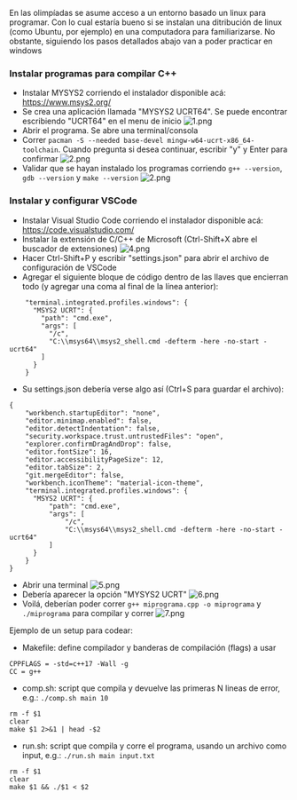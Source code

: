 En las olimpíadas se asume acceso a un entorno basado un linux para programar. Con lo cual estaría bueno si se instalan una ditribución de linux (como Ubuntu, por ejemplo) en una computadora para familiarizarse. No obstante, siguiendo los pasos detallados abajo van a poder practicar en windows

###  Instalar programas para compilar C++
+  Instalar MYSYS2 corriendo el instalador disponible acá: https://www.msys2.org/
+  Se crea una aplicación llamada "MYSYS2 UCRT64". Se puede encontrar escribiendo "UCRT64" en el menu de inicio
![1.png](https://user-images.githubusercontent.com/44166492/235012378-d57a5366-22d6-4ad9-b6f3-801e321c2785.png)
+  Abrir el programa. Se abre una terminal/consola
+  Correr `pacman -S --needed base-devel mingw-w64-ucrt-x86_64-toolchain`. Cuando pregunta si desea continuar, escribir "y" y Enter para confirmar
![2.png](https://user-images.githubusercontent.com/44166492/235012841-61fa4f9f-ed02-4e6d-a960-b7d57f8165d9.PNG)
+  Validar que se hayan instalado los programas corriendo `g++ --version`, `gdb --version` y `make --version`
![2.png](https://user-images.githubusercontent.com/44166492/235025817-b22e6a67-41fa-44ff-9999-f09b46abbbb5.PNG)

### Instalar y configurar VSCode
+  Instalar Visual Studio Code corriendo el instalador disponible acá: https://code.visualstudio.com/
+  Instalar la extensión de C/C++ de Microsoft (Ctrl-Shift+X abre el buscador de extensiones)
![4.png](https://user-images.githubusercontent.com/44166492/235027034-0f87d558-3c57-4016-bc86-ec148b7c0ef5.PNG)
+  Hacer Ctrl-Shift+P y escribir "settings.json" para abrir el archivo de configuración de VSCode
+  Agregar el siguiente bloque de código dentro de las llaves que encierran todo (y agregar una coma al final de la línea anterior):
```
    "terminal.integrated.profiles.windows": {
      "MSYS2 UCRT": {
        "path": "cmd.exe",
        "args": [
          "/c",
          "C:\\msys64\\msys2_shell.cmd -defterm -here -no-start -ucrt64"
        ]
      }
    }
```
+  Su settings.json debería verse algo así (Ctrl+S para guardar el archivo):
```
{
    "workbench.startupEditor": "none",
    "editor.minimap.enabled": false,
    "editor.detectIndentation": false,
    "security.workspace.trust.untrustedFiles": "open",
    "explorer.confirmDragAndDrop": false,
    "editor.fontSize": 16,
    "editor.accessibilityPageSize": 12,
    "editor.tabSize": 2,
    "git.mergeEditor": false,
    "workbench.iconTheme": "material-icon-theme",
    "terminal.integrated.profiles.windows": {
      "MSYS2 UCRT": {
          "path": "cmd.exe",
          "args": [
              "/c",
              "C:\\msys64\\msys2_shell.cmd -defterm -here -no-start -ucrt64"
          ]
      }
    }
}
```
+  Abrir una terminal
![5.png](https://user-images.githubusercontent.com/44166492/235029595-96d4edb2-7b8b-4dad-a41f-f4f0e7c05ad2.png)
+  Debería aparecer la opción "MYSYS2 UCRT"
![6.png](https://user-images.githubusercontent.com/44166492/235028863-e51a3a43-d12b-4cf0-8de6-06637356bf8c.png)
+  Voilá, deberían poder correr `g++ miprograma.cpp -o miprograma` y `./miprograma` para compilar y correr
![7.png](https://user-images.githubusercontent.com/44166492/235032601-9735b46f-cc15-4ba3-9696-1ff852dda4a9.PNG)

Ejemplo de un setup para codear:
+  Makefile: define compilador y banderas de compilación (flags) a usar
```
CPPFLAGS = -std=c++17 -Wall -g
CC = g++
```
+  comp.sh: script que compila y devuelve las primeras N lineas de error, e.g.: `./comp.sh main 10`
```
rm -f $1
clear
make $1 2>&1 | head -$2
```
+  run.sh: script que compila y corre el programa, usando un archivo como input, e.g.: `./run.sh main input.txt`
```
rm -f $1
clear
make $1 && ./$1 < $2
```